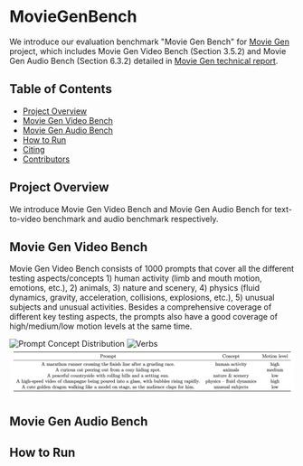 # MovieGenBench

We introduce our evaluation benchmark "Movie Gen Bench" for [Movie Gen](https://ai.meta.com/research/movie-gen/) project, which includes Movie Gen Video Bench (Section 3.5.2) and Movie Gen Audio Bench (Section 6.3.2) detailed in [Movie Gen technical report](https://ai.meta.com/static-resource/movie-gen-research-paper). 

## Table of Contents
- [Project Overview](#project-overview)
- [Movie Gen Video Bench](#video)
- [Movie Gen Audio Bench](#audio)
- [How to Run](#how-to-run)
- [Citing](#citing)
- [Contributors](#contributors)

## Project Overview
We introduce Movie Gen Video Bench and Movie Gen Audio Bench for text-to-video benchmark and audio benchmark respectively.

## Movie Gen Video Bench
Movie Gen Video Bench consists of 1000 prompts that cover all the different testing aspects/concepts 1) human activity (limb and mouth motion, emotions, etc.), 2) animals, 3) nature and scenery, 4) physics (fluid dynamics, gravity, acceleration, collisions, explosions, etc.), 5) unusual subjects and unusual activities. Besides a comprehensive coverage of different key testing aspects, the prompts also have a good coverage of high/medium/low motion levels at the same time. 

![Prompt Concept Distribution](images/concept_distribution.png)
![Verbs](images/Verbs.png)
![Example](images/Example.png)

## Movie Gen Audio Bench

## How to Run
